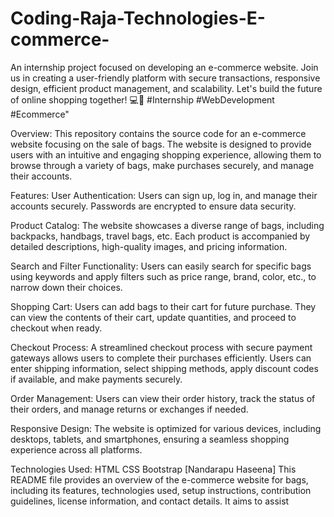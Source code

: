 # Coding-Raja-Technologies-E-commerce-

An internship project focused on developing an e-commerce website. Join us in creating a user-friendly platform with secure transactions, responsive design, efficient product management, and scalability. Let's build the future of online shopping together! 💻🛒 #Internship #WebDevelopment #Ecommerce"

Overview:
This repository contains the source code for an e-commerce website focusing on the sale of bags. The website is designed to provide users with an intuitive and engaging shopping experience, allowing them to browse through a variety of bags, make purchases securely, and manage their accounts.

Features:
User Authentication: Users can sign up, log in, and manage their accounts securely. Passwords are encrypted to ensure data security.

Product Catalog: The website showcases a diverse range of bags, including backpacks, handbags, travel bags, etc. Each product is accompanied by detailed descriptions, high-quality images, and pricing information.

Search and Filter Functionality: Users can easily search for specific bags using keywords and apply filters such as price range, brand, color, etc., to narrow down their choices.

Shopping Cart: Users can add bags to their cart for future purchase. They can view the contents of their cart, update quantities, and proceed to checkout when ready.

Checkout Process: A streamlined checkout process with secure payment gateways allows users to complete their purchases efficiently. Users can enter shipping information, select shipping methods, apply discount codes if available, and make payments securely.

Order Management: Users can view their order history, track the status of their orders, and manage returns or exchanges if needed.

Responsive Design: The website is optimized for various devices, including desktops, tablets, and smartphones, ensuring a seamless shopping experience across all platforms.

Technologies Used:
HTML CSS Bootstrap [Nandarapu Haseena] This README file provides an overview of the e-commerce website for bags, including its features, technologies used, setup instructions, contribution guidelines, license information, and contact details. It aims to assist
